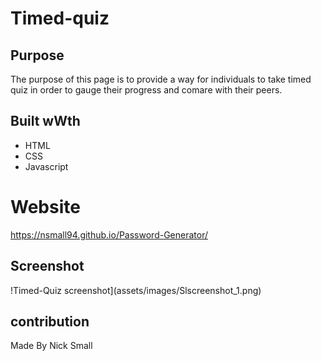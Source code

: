 # Timed-quiz

## Purpose
The purpose of this page is to provide a way for individuals to take timed quiz in order to gauge their progress and comare with their peers.

## Built wWth
* HTML
* CSS
* Javascript

# Website
https://nsmall94.github.io/Password-Generator/

## Screenshot
!Timed-Quiz screenshot](assets/images/Slscreenshot_1.png)

## contribution
Made By Nick Small